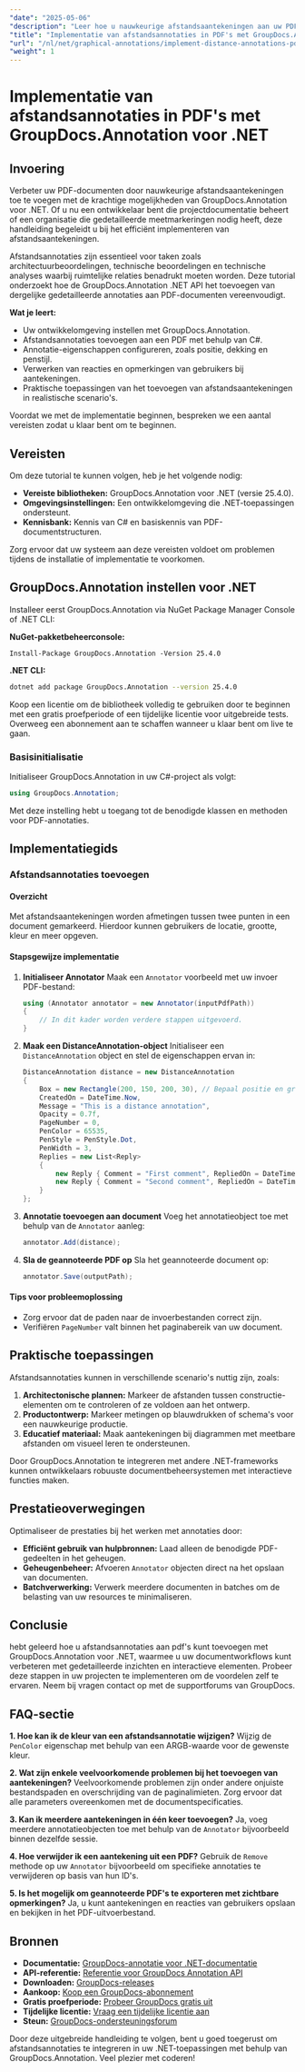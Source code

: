 ```yaml
---
"date": "2025-05-06"
"description": "Leer hoe u nauwkeurige afstandsaantekeningen aan uw PDF-documenten kunt toevoegen met GroupDocs.Annotation voor .NET. Deze handleiding behandelt de installatie, configuratie en praktische toepassingen."
"title": "Implementatie van afstandsannotaties in PDF's met GroupDocs.Annotation voor .NET"
"url": "/nl/net/graphical-annotations/implement-distance-annotations-pdfs-groupdocs-dotnet/"
"weight": 1
---
```


# Implementatie van afstandsannotaties in PDF's met GroupDocs.Annotation voor .NET

## Invoering

Verbeter uw PDF-documenten door nauwkeurige afstandsaantekeningen toe te voegen met de krachtige mogelijkheden van GroupDocs.Annotation voor .NET. Of u nu een ontwikkelaar bent die projectdocumentatie beheert of een organisatie die gedetailleerde meetmarkeringen nodig heeft, deze handleiding begeleidt u bij het efficiënt implementeren van afstandsaantekeningen.

Afstandsannotaties zijn essentieel voor taken zoals architectuurbeoordelingen, technische beoordelingen en technische analyses waarbij ruimtelijke relaties benadrukt moeten worden. Deze tutorial onderzoekt hoe de GroupDocs.Annotation .NET API het toevoegen van dergelijke gedetailleerde annotaties aan PDF-documenten vereenvoudigt.

**Wat je leert:**
- Uw ontwikkelomgeving instellen met GroupDocs.Annotation.
- Afstandsannotaties toevoegen aan een PDF met behulp van C#.
- Annotatie-eigenschappen configureren, zoals positie, dekking en penstijl.
- Verwerken van reacties en opmerkingen van gebruikers bij aantekeningen.
- Praktische toepassingen van het toevoegen van afstandsaantekeningen in realistische scenario's.

Voordat we met de implementatie beginnen, bespreken we een aantal vereisten zodat u klaar bent om te beginnen.

## Vereisten

Om deze tutorial te kunnen volgen, heb je het volgende nodig:
- **Vereiste bibliotheken:** GroupDocs.Annotation voor .NET (versie 25.4.0).
- **Omgevingsinstellingen:** Een ontwikkelomgeving die .NET-toepassingen ondersteunt.
- **Kennisbank:** Kennis van C# en basiskennis van PDF-documentstructuren.

Zorg ervoor dat uw systeem aan deze vereisten voldoet om problemen tijdens de installatie of implementatie te voorkomen.

## GroupDocs.Annotation instellen voor .NET

Installeer eerst GroupDocs.Annotation via NuGet Package Manager Console of .NET CLI:

**NuGet-pakketbeheerconsole:**
```shell
Install-Package GroupDocs.Annotation -Version 25.4.0
```

**.NET CLI:**
```bash
dotnet add package GroupDocs.Annotation --version 25.4.0
```

Koop een licentie om de bibliotheek volledig te gebruiken door te beginnen met een gratis proefperiode of een tijdelijke licentie voor uitgebreide tests. Overweeg een abonnement aan te schaffen wanneer u klaar bent om live te gaan.

### Basisinitialisatie

Initialiseer GroupDocs.Annotation in uw C#-project als volgt:
```csharp
using GroupDocs.Annotation;
```

Met deze instelling hebt u toegang tot de benodigde klassen en methoden voor PDF-annotaties.

## Implementatiegids

### Afstandsannotaties toevoegen

#### Overzicht

Met afstandsaantekeningen worden afmetingen tussen twee punten in een document gemarkeerd. Hierdoor kunnen gebruikers de locatie, grootte, kleur en meer opgeven.

#### Stapsgewijze implementatie
1. **Initialiseer Annotator**
   Maak een `Annotator` voorbeeld met uw invoer PDF-bestand:
   ```csharp
   using (Annotator annotator = new Annotator(inputPdfPath))
   {
       // In dit kader worden verdere stappen uitgevoerd.
   }
   ```
2. **Maak een DistanceAnnotation-object**
   Initialiseer een `DistanceAnnotation` object en stel de eigenschappen ervan in:
   ```csharp
   DistanceAnnotation distance = new DistanceAnnotation
   {
       Box = new Rectangle(200, 150, 200, 30), // Bepaal positie en grootte.
       CreatedOn = DateTime.Now,
       Message = "This is a distance annotation",
       Opacity = 0.7f,
       PageNumber = 0,
       PenColor = 65535,
       PenStyle = PenStyle.Dot,
       PenWidth = 3,
       Replies = new List<Reply>
       {
           new Reply { Comment = "First comment", RepliedOn = DateTime.Now },
           new Reply { Comment = "Second comment", RepliedOn = DateTime.Now }
       }
   };
   ```
3. **Annotatie toevoegen aan document**
   Voeg het annotatieobject toe met behulp van de `Annotator` aanleg:
   ```csharp
   annotator.Add(distance);
   ```
4. **Sla de geannoteerde PDF op**
   Sla het geannoteerde document op:
   ```csharp
   annotator.Save(outputPath);
   ```

#### Tips voor probleemoplossing
- Zorg ervoor dat de paden naar de invoerbestanden correct zijn.
- Verifiëren `PageNumber` valt binnen het paginabereik van uw document.

## Praktische toepassingen

Afstandsannotaties kunnen in verschillende scenario's nuttig zijn, zoals:
1. **Architectonische plannen:** Markeer de afstanden tussen constructie-elementen om te controleren of ze voldoen aan het ontwerp.
2. **Productontwerp:** Markeer metingen op blauwdrukken of schema's voor een nauwkeurige productie.
3. **Educatief materiaal:** Maak aantekeningen bij diagrammen met meetbare afstanden om visueel leren te ondersteunen.

Door GroupDocs.Annotation te integreren met andere .NET-frameworks kunnen ontwikkelaars robuuste documentbeheersystemen met interactieve functies maken.

## Prestatieoverwegingen

Optimaliseer de prestaties bij het werken met annotaties door:
- **Efficiënt gebruik van hulpbronnen:** Laad alleen de benodigde PDF-gedeelten in het geheugen.
- **Geheugenbeheer:** Afvoeren `Annotator` objecten direct na het opslaan van documenten.
- **Batchverwerking:** Verwerk meerdere documenten in batches om de belasting van uw resources te minimaliseren.

## Conclusie

hebt geleerd hoe u afstandsannotaties aan pdf's kunt toevoegen met GroupDocs.Annotation voor .NET, waarmee u uw documentworkflows kunt verbeteren met gedetailleerde inzichten en interactieve elementen. Probeer deze stappen in uw projecten te implementeren om de voordelen zelf te ervaren. Neem bij vragen contact op met de supportforums van GroupDocs.

## FAQ-sectie

**1. Hoe kan ik de kleur van een afstandsannotatie wijzigen?**
   Wijzig de `PenColor` eigenschap met behulp van een ARGB-waarde voor de gewenste kleur.

**2. Wat zijn enkele veelvoorkomende problemen bij het toevoegen van aantekeningen?**
   Veelvoorkomende problemen zijn onder andere onjuiste bestandspaden en overschrijding van de paginalimieten. Zorg ervoor dat alle parameters overeenkomen met de documentspecificaties.

**3. Kan ik meerdere aantekeningen in één keer toevoegen?**
   Ja, voeg meerdere annotatieobjecten toe met behulp van de `Annotator` bijvoorbeeld binnen dezelfde sessie.

**4. Hoe verwijder ik een aantekening uit een PDF?**
   Gebruik de `Remove` methode op uw `Annotator` bijvoorbeeld om specifieke annotaties te verwijderen op basis van hun ID's.

**5. Is het mogelijk om geannoteerde PDF's te exporteren met zichtbare opmerkingen?**
   Ja, u kunt aantekeningen en reacties van gebruikers opslaan en bekijken in het PDF-uitvoerbestand.

## Bronnen
- **Documentatie:** [GroupDocs-annotatie voor .NET-documentatie](https://docs.groupdocs.com/annotation/net/)
- **API-referentie:** [Referentie voor GroupDocs Annotation API](https://reference.groupdocs.com/annotation/net/)
- **Downloaden:** [GroupDocs-releases](https://releases.groupdocs.com/annotation/net/)
- **Aankoop:** [Koop een GroupDocs-abonnement](https://purchase.groupdocs.com/buy)
- **Gratis proefperiode:** [Probeer GroupDocs gratis uit](https://releases.groupdocs.com/annotation/net/)
- **Tijdelijke licentie:** [Vraag een tijdelijke licentie aan](https://purchase.groupdocs.com/temporary-license/)
- **Steun:** [GroupDocs-ondersteuningsforum](https://forum.groupdocs.com/c/annotation/) 

Door deze uitgebreide handleiding te volgen, bent u goed toegerust om afstandsannotaties te integreren in uw .NET-toepassingen met behulp van GroupDocs.Annotation. Veel plezier met coderen!